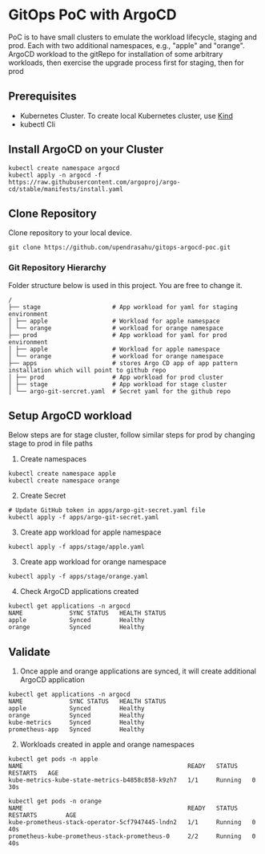 # GitOps PoC with ArgoCD
PoC is to have small clusters to emulate the workload lifecycle, staging and prod. Each with two additional namespaces, e.g., "apple" and "orange".
ArgoCD workload to the gitRepo for installation of some arbitrary workloads, then exercise the upgrade process first for staging, then for prod

## Prerequisites
* Kubernetes Cluster. To create local Kubernetes cluster, use [Kind](https://kind.sigs.k8s.io/docs/user/quick-start/)
* kubectl Cli

## Install ArgoCD on your Cluster
```
kubectl create namespace argocd
kubectl apply -n argocd -f https://raw.githubusercontent.com/argoproj/argo-cd/stable/manifests/install.yaml
```
## Clone Repository
Clone repository to your local device.
```
git clone https://github.com/upendrasahu/gitops-argocd-poc.git
```

### Git Repository Hierarchy
Folder structure below is used in this project. You are free to change it.
```
/
├── stage                    # App workload for yaml for staging environment
│ ├── apple                  # Workload for apple namespace
│ └── orange                 # workload for orange namespace
├── prod                     # App workload for yaml for prod environment
│ ├── apple                  # Workload for apple namespace
│ └── orange                 # workload for orange namespace
├── apps                     # stores Argo CD app of app pattern installation which will point to github repo
│ ├── prod                   # App workload for prod cluster
│ ├── stage                  # App workload for stage cluster
│ └── argo-git-sercret.yaml  # Secret yaml for the github repo
```

## Setup ArgoCD workload
Below steps are for stage cluster, follow similar steps for prod by changing stage to prod in file paths
1. Create namespaces
```
kubectl create namespace apple
kubectl create namespace orange
```
2. Create Secret
```
# Update GitHub token in apps/argo-git-secret.yaml file
kubectl apply -f apps/argo-git-secret.yaml
```
3. Create app workload for apple namespace
```
kubectl apply -f apps/stage/apple.yaml
```

3. Create app workload for orange namespace
```
kubectl apply -f apps/stage/orange.yaml
```

4. Check ArgoCD applications created
```
kubectl get applications -n argocd
NAME             SYNC STATUS   HEALTH STATUS
apple            Synced        Healthy
orange           Synced        Healthy
```
## Validate
1. Once apple and orange applications are synced, it will create additional ArgoCD application
```
kubectl get applications -n argocd
NAME             SYNC STATUS   HEALTH STATUS
apple            Synced        Healthy
orange           Synced        Healthy
kube-metrics     Synced        Healthy
prometheus-app   Synced        Healthy
```

2. Workloads created in apple and orange namespaces
```
kubectl get pods -n apple
NAME                                              READY   STATUS    RESTARTS   AGE
kube-metrics-kube-state-metrics-b4858c858-k9zh7   1/1     Running   0          30s

kubectl get pods -n orange
NAME                                              READY   STATUS    RESTARTS        AGE
kube-prometheus-stack-operator-5cf7947445-lndn2   1/1     Running   0               40s
prometheus-kube-prometheus-stack-prometheus-0     2/2     Running   0               40s
```
